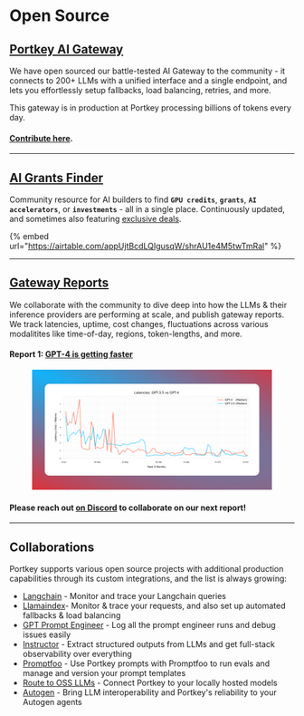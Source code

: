 # Open Source

## [Portkey AI Gateway](https://github.com/portkey-ai/rubeus)

We have open sourced our battle-tested AI Gateway to the community - it connects to 200+ LLMs with a unified interface and a single endpoint, and lets you effortlessly setup fallbacks, load balancing, retries, and more.

This gateway is in production at Portkey processing billions of tokens every day.

#### [Contribute here](https://github.com/portkey-ai/rubeus).

***

## [AI Grants Finder](https://grantsfinder.portkey.ai/)

Community resource for AI builders to find **`GPU credits`**, **`grants`**, **`AI accelerators`**, or **`investments`** - all in a single place. Continuously updated, and sometimes also featuring [exclusive deals](https://twitter.com/PortkeyAI/status/1692463628514156859).

{% embed url="https://airtable.com/appUjtBcdLQIgusqW/shrAU1e4M5twTmRal" %}

***

## [Gateway Reports](https://portkey.ai/blog/tag/benchmarks/)

We collaborate with the community to dive deep into how the LLMs & their inference providers are performing at scale, and publish gateway reports. We track latencies, uptime, cost changes, fluctuations across various modalitites like time-of-day, regions, token-lengths, and more.

#### Report 1: [GPT-4 is getting faster](https://portkey.ai/blog/gpt-4-is-getting-faster/)

<figure><img src="../.gitbook/assets/image (1) (1) (1) (2) (1) (1).png" alt=""><figcaption></figcaption></figure>

#### **Please reach out** [**on Discord**](https://discord.gg/9sfE5ZYv) **to collaborate on our next report!**

***

## **Collaborations**

Portkey supports various open source projects with additional production capabilities through its custom integrations, and the list is always growing:

* ​[Langchain](https://python.langchain.com/docs/integrations/providers/portkey/) - Monitor and trace your Langchain queries
* ​[Llamaindex](https://gpt-index.readthedocs.io/en/latest/examples/llm/portkey.html)​ - Monitor & trace your requests, and also set up automated fallbacks & load balancing
* [GPT Prompt Engineer](https://github.com/mshumer/gpt-prompt-engineer) - Log all the prompt engineer runs and debug issues easily
* [Instructor](../welcome/integration-guides/instructor.md) - Extract structured outputs from LLMs and get full-stack observability over everything&#x20;
* [Promptfoo](../welcome/integration-guides/promptfoo.md) - Use Portkey prompts with Promptfoo to run evals and manage and version your prompt templates
* [Route to OSS LLMs](../welcome/integration-guides/ollama.md) - Connect Portkey to your locally hosted models
* [Autogen](../welcome/integration-guides/autogen.md) - Bring LLM interoperability and Portkey's reliability to your Autogen agents
